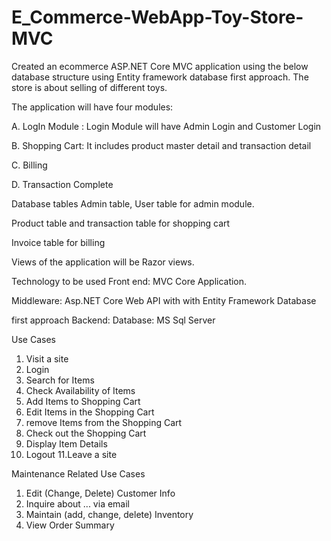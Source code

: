 # E_Commerce-WebApp-Toy-Store-MVC
Created an ecommerce ASP.NET Core MVC application using the below database
structure using Entity framework database first approach. The store is about
selling of different toys.

The application will have four modules:

A. LogIn Module : Login Module will have Admin Login and Customer Login

B. Shopping Cart: It includes product master detail and transaction detail

C. Billing

D. Transaction Complete

Database tables
Admin table, User table for admin module.

Product table and transaction table for shopping cart

Invoice table for billing

Views of the application will be Razor views.

Technology to be used
Front end: MVC Core Application.

Middleware: Asp.NET Core Web API with with Entity Framework Database

first approach
Backend: Database: MS Sql Server

Use Cases
1. Visit a site
2. Login
3. Search for Items
4. Check Availability of Items
5. Add Items to Shopping Cart
6. Edit Items in the Shopping Cart
7. remove Items from the Shopping Cart
8. Check out the Shopping Cart
9. Display Item Details
10. Logout
11.Leave a site

Maintenance Related Use Cases

1. Edit (Change, Delete) Customer Info
2. Inquire about ... via email
3. Maintain (add, change, delete) Inventory
4. View Order Summary
